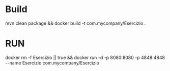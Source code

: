 # Build
mvn clean package && docker build -t com.mycompany/Esercizio .

# RUN

docker rm -f Esercizio || true && docker run -d -p 8080:8080 -p 4848:4848 --name Esercizio com.mycompany/Esercizio 